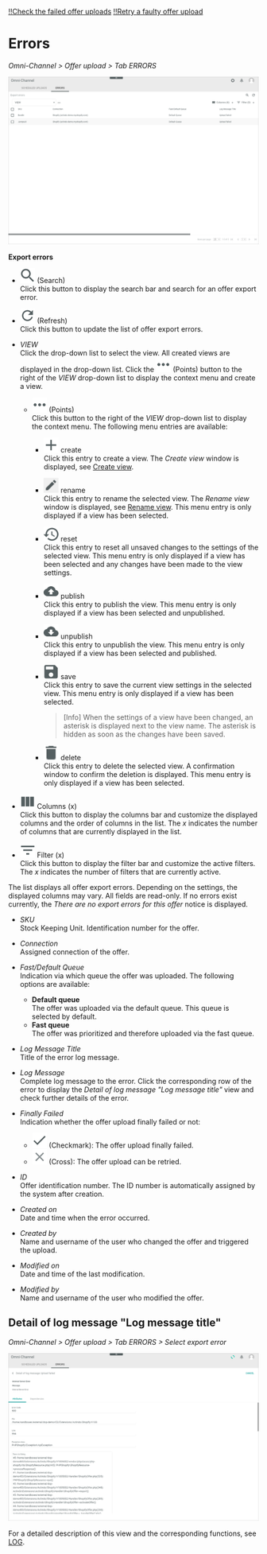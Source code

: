 [!!Check the failed offer uploads](../Operation/03_CheckOfferUpload.md#check-the-failed-offer-uploads)
[!!Retry a faulty offer upload](../Troubleshooting/01_RetryFaultyUpload.md)


# Errors

*Omni-Channel > Offer upload > Tab ERRORS*

![Errors](../../Assets/Screenshots/Channels/OfferUpload/Errors/ExportErrors.png "[Errors]")

**Export errors**

- ![Search](../../Assets/Icons/Search.png "[Search]") (Search)   
    Click this button to display the search bar and search for an offer export error.

- ![Refresh](../../Assets/Icons/Refresh01.png "[Refresh]") (Refresh)   
    Click this button to update the list of offer export errors.

- *VIEW*   
    Click the drop-down list to select the view. All created views are displayed in the drop-down list. Click the ![Points](../../Assets/Icons/Points01.png "[Points]") (Points) button to the right of the *VIEW* drop-down list to display the context menu and create a view.   

    - ![Points](../../Assets/Icons/Points01.png "[Points]") (Points)      
        Click this button to the right of the *VIEW* drop-down list to display the context menu. The following menu entries are available:

        - ![Create](../../Assets/Icons/Plus06.png "[Create]") create  
            Click this entry to create a view. The *Create view* window is displayed, see [Create view](#create-view).

        - ![Rename](../../Assets/Icons/Edit02.png "[Rename]") rename  
            Click this entry to rename the selected view. The *Rename view* window is displayed, see [Rename view](#rename-view). This menu entry is only displayed if a view has been selected.

        - ![Reset](../../Assets/Icons/Reset.png "[Reset]") reset  
            Click this entry to reset all unsaved changes to the settings of the selected view. This menu entry is only displayed if a view has been selected and any changes have been made to the view settings.

        - ![Publish](../../Assets/Icons/Publish.png "[Publish]") publish  
            Click this entry to publish the view. This menu entry is only displayed if a view has been selected and unpublished.

        - ![Unpublish](../../Assets/Icons/Unpublish.png "[Unpublish]") unpublish  
            Click this entry to unpublish the view. This menu entry is only displayed if a view has been selected and published.

        - ![Save](../../Assets/Icons/Save.png "[Save]") save  
            Click this entry to save the current view settings in the selected view. This menu entry is only displayed if a view has been selected.

            > [Info] When the settings of a view have been changed, an asterisk is displayed next to the view name. The asterisk is hidden as soon as the changes have been saved.

        - ![Delete](../../Assets/Icons/Trash01.png "[Delete]") delete  
            Click this entry to delete the selected view. A confirmation window to confirm the deletion is displayed. This menu entry is only displayed if a view has been selected.


- ![Columns](../../Assets/Icons/Columns.png "[Columns]") Columns (x)   
    Click this button to display the columns bar and customize the displayed columns and the order of columns in the list. The *x* indicates the number of columns that are currently displayed in the list.

- ![Filter](../../Assets/Icons/Filter.png "[Filter]") Filter (x)   
    Click this button to display the filter bar and customize the active filters. The *x* indicates the number of filters that are currently active.

The list displays all offer export errors. Depending on the settings, the displayed columns may vary. All fields are read-only. If no errors exist currently, the *There are no export errors for this offer* notice is displayed.

- *SKU*   
    Stock Keeping Unit. Identification number for the offer.

- *Connection*   
    Assigned connection of the offer.

- *Fast/Default Queue*    
    Indication via which queue the offer was uploaded. The following options are available:
    - **Default queue**   
        The offer was uploaded via the default queue. This queue is selected by default.
    - **Fast queue**   
        The offer was prioritized and therefore uploaded via the fast queue.

[comment]: <> (Stimmt das?Wo wähle ich das aus/ordne ich das zu? Workflows?)

- *Log Message Title*    
    Title of the error log message.

- *Log Message*   
    Complete log message to the error. Click the corresponding row of the error to display the *Detail of log message "Log message title"* view and check further details of the error.

- *Finally Failed*   
    Indication whether the offer upload finally failed or not:
    - ![Check](../../Assets/Icons/Check.png "[Check]") (Checkmark): The offer upload finally failed.
    - ![Cross](../../Assets/Icons/Cross02.png "[Cross]") (Cross): The offer upload can be retried.

- *ID*  
    Offer identification number. The ID number is automatically assigned by the system after creation.

- *Created on*  
    Date and time when the error occurred.

- *Created by*  
    Name and username of the user who changed the offer and triggered the upload.

- *Modified on*  
    Date and time of the last modification.

- *Modified by*  
    Name and username of the user who modified the offer.

[comment]: <> (Spaltenbeschreibung prüfen - was bezieht sich auf den Error und was auf das offer selbst?)


## Detail of log message "Log message title"

*Omni-Channel > Offer upload > Tab ERRORS > Select export error*

![Detail of log message](../../Assets/Screenshots/Channels/OfferUpload/Errors/DetailLogMessage.png "[Detail of log message]")

For a detailed description of this view and the corresponding functions, see [LOG](./06a_Log.md#detail-of-log-message-log-message-title).